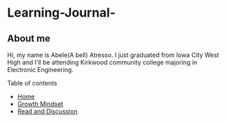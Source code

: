 # Learning-Journal-

## About me

Hi, my name is Abele(A bell) Atresso. I just graduated from Iowa City West High and I'll be attending Kirkwood community college majoring in Electronic Engineering.

Table of contents
- [Home](/README.md)
- [Growth Mindset](/GrowthMindset.md)
- [Read and Discussion](/Discussion.md)
